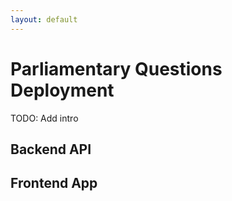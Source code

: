 ```yaml
---
layout: default
---
```


# Parliamentary Questions Deployment

TODO: Add intro




## Backend API

## Frontend App

